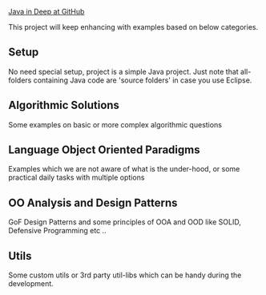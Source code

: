 ﻿[Java in Deep at GitHub](https://github.com/azatsatklichov/java-in-deep.git) 

This project will keep enhancing with examples based on below categories.

## Setup
No need special setup, project is a simple Java project. Just note that all-folders containing Java code are 'source folders' in case you use Eclipse.    
 

## Algorithmic Solutions 
Some examples on basic or more complex algorithmic questions  

## Language Object Oriented Paradigms
Examples which we are not aware of what is the under-hood, or some practical daily tasks with multiple options      


## OO Analysis and  Design Patterns
GoF Design Patterns and some principles of OOA and OOD like SOLID, Defensive Programming etc .. 

## Utils  
Some custom utils or 3rd party util-libs which can be handy during the development. 

 
